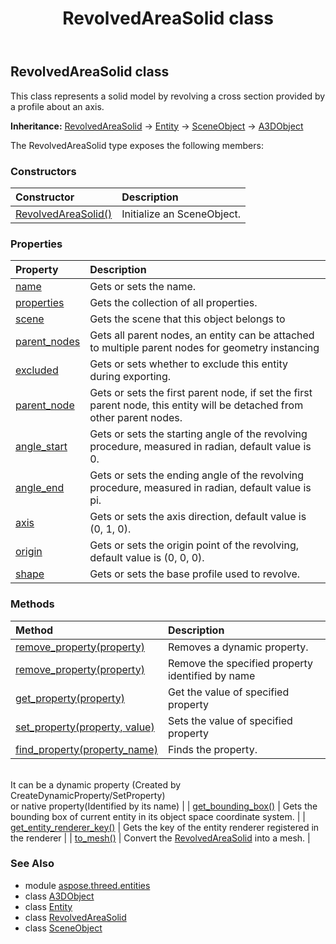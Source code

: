 ﻿---
title: RevolvedAreaSolid class
second_title: Aspose.3D for Python via .NET API References
description: 
type: docs
weight: 310
url: /python-net/aspose.threed.entities/revolvedareasolid/
is_root: false
---

## RevolvedAreaSolid class

This class represents a solid model by revolving a cross section provided by a profile about an axis.



**Inheritance:** [RevolvedAreaSolid](/3d/python-net/aspose.threed.entities/revolvedareasolid) → 
[Entity](/3d/python-net/aspose.threed/entity) → 
[SceneObject](/3d/python-net/aspose.threed/sceneobject) → 
[A3DObject](/3d/python-net/aspose.threed/a3dobject)



The RevolvedAreaSolid type exposes the following members:

### Constructors
| Constructor | Description |
| :- | :- |
| [RevolvedAreaSolid()](/3d/python-net/aspose.threed.entities/revolvedareasolid/__init__/#) | Initialize an SceneObject. |


### Properties
| Property | Description |
| :- | :- |
| [name](/3d/python-net/aspose.threed.entities/revolvedareasolid/name) | Gets or sets the name. |
| [properties](/3d/python-net/aspose.threed.entities/revolvedareasolid/properties) | Gets the collection of all properties. |
| [scene](/3d/python-net/aspose.threed.entities/revolvedareasolid/scene) | Gets the scene that this object belongs to |
| [parent_nodes](/3d/python-net/aspose.threed.entities/revolvedareasolid/parent_nodes) | Gets all parent nodes, an entity can be attached to multiple parent nodes for geometry instancing |
| [excluded](/3d/python-net/aspose.threed.entities/revolvedareasolid/excluded) | Gets or sets whether to exclude this entity during exporting. |
| [parent_node](/3d/python-net/aspose.threed.entities/revolvedareasolid/parent_node) | Gets or sets the first parent node, if set the first parent node, this entity will be detached from other parent nodes. |
| [angle_start](/3d/python-net/aspose.threed.entities/revolvedareasolid/angle_start) | Gets or sets the starting angle of the revolving procedure, measured in radian, default value is 0. |
| [angle_end](/3d/python-net/aspose.threed.entities/revolvedareasolid/angle_end) | Gets or sets the ending angle of the revolving procedure, measured in radian, default value is pi. |
| [axis](/3d/python-net/aspose.threed.entities/revolvedareasolid/axis) | Gets or sets the axis direction, default value is (0, 1, 0). |
| [origin](/3d/python-net/aspose.threed.entities/revolvedareasolid/origin) | Gets or sets the origin point of the revolving, default value is (0, 0, 0). |
| [shape](/3d/python-net/aspose.threed.entities/revolvedareasolid/shape) | Gets or sets the base profile used to revolve. |


### Methods
| Method | Description |
| :- | :- |
| [remove_property(property)](/3d/python-net/aspose.threed.entities/revolvedareasolid/remove_property/#Property) | Removes a dynamic property. |
| [remove_property(property)](/3d/python-net/aspose.threed.entities/revolvedareasolid/remove_property/#str) | Remove the specified property identified by name |
| [get_property(property)](/3d/python-net/aspose.threed.entities/revolvedareasolid/get_property/#str) | Get the value of specified property |
| [set_property(property, value)](/3d/python-net/aspose.threed.entities/revolvedareasolid/set_property/#str-any) | Sets the value of specified property |
| [find_property(property_name)](/3d/python-net/aspose.threed.entities/revolvedareasolid/find_property/#str) | Finds the property.<br/>It can be a dynamic property (Created by CreateDynamicProperty/SetProperty) <br/>or native property(Identified by its name) |
| [get_bounding_box()](/3d/python-net/aspose.threed.entities/revolvedareasolid/get_bounding_box/#) | Gets the bounding box of current entity in its object space coordinate system. |
| [get_entity_renderer_key()](/3d/python-net/aspose.threed.entities/revolvedareasolid/get_entity_renderer_key/#) | Gets the key of the entity renderer registered in the renderer |
| [to_mesh()](/3d/python-net/aspose.threed.entities/revolvedareasolid/to_mesh/#) | Convert the [RevolvedAreaSolid](/3d/python-net/aspose.threed.entities/revolvedareasolid) into a mesh. |



### See Also
* module [aspose.threed.entities](..)
* class [A3DObject](/3d/python-net/aspose.threed/a3dobject)
* class [Entity](/3d/python-net/aspose.threed/entity)
* class [RevolvedAreaSolid](/3d/python-net/aspose.threed.entities/revolvedareasolid)
* class [SceneObject](/3d/python-net/aspose.threed/sceneobject)
